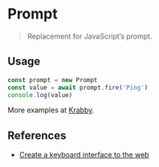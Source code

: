 # Prompt

> Replacement for JavaScript’s prompt.

## Usage

``` javascript
const prompt = new Prompt
const value = await prompt.fire('Ping')
console.log(value)
```

More examples at [Krabby].

## References

- [Create a keyboard interface to the web]

[Krabby]: https://github.com/alexherbo2/krabby
[Create a keyboard interface to the web]: https://alexherbo2.github.io/blog/chrome/create-a-keyboard-interface-to-the-web/

